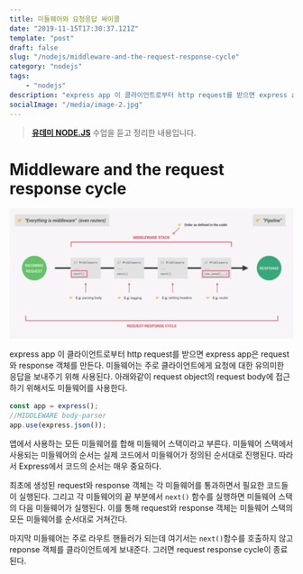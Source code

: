 ```yaml
---
title: 미들웨어와 요청응답 싸이클
date: "2019-11-15T17:30:37.121Z"
template: "post"
draft: false
slug: "/nodejs/middleware-and-the-request-response-cycle"
category: "nodejs"
tags:
    - "nodejs"
description: "express app 이 클라이언트로부터 http request를 받으면 express app은 request와 response 객체를 만든다. 미들웨어는 주로 클라이언트에게 요청에 대한 유의미한 응답을 보내주기 위해 사용된다. 아래와같이 request object의 request body에 접근하기 위해서도 미들웨어를 사용한다..."
socialImage: "/media/image-2.jpg"
---
```


> **[유데미 NODE.JS](https://www.udemy.com/course/nodejs-express-mongodb-bootcamp/)** 수업을 듣고 정리한 내용입니다.

# Middleware and the request response cycle

![nodejs](/media/request-response-cycle.png)

express app 이 클라이언트로부터 http request를 받으면 express app은 request와 response 객체를 만든다. 미들웨어는 주로 클라이언트에게 요청에 대한 유의미한 응답을 보내주기 위해 사용된다. 아래와같이 request object의 request body에 접근하기 위해서도 미들웨어를 사용한다.

```javascript
const app = express();
//MIDDLEWARE body-parser
app.use(express.json());
```

앱에서 사용하는 모든 미들웨어를 합해 미들웨어 스택이라고 부른다. 미들웨어 스택에서 사용되는 미들웨어의 순서는 실제 코드에서 미들웨어가 정의된 순서대로 진행된다. 따라서 Express에서 코드의 순서는 매우 중요하다.

최초에 생성된 request와 response 객체는 각 미들웨어를 통과하면서 필요한 코드들이 실행된다. 그리고 각 미들웨어의 끝 부분에서 `next()` 함수를 실행하면 미들웨어 스택의 다음 미들웨어가 실행된다. 이를 통해 request와 response 객체는 미들웨어 스택의 모든 미들웨어를 순서대로 거쳐간다.

마지막 미들웨어는 주로 라우트 핸들러가 되는데 여기서는 `next()`함수를 호출하지 않고 reponse 객체를 클라이언트에게 보내준다. 그러면 request response cycle이 종료된다.
